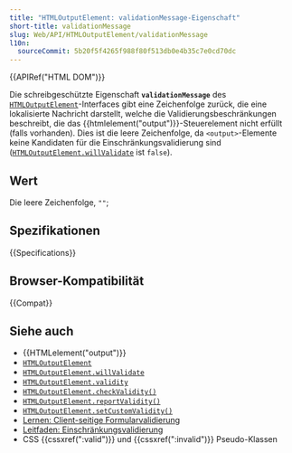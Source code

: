 ```yaml
---
title: "HTMLOutputElement: validationMessage-Eigenschaft"
short-title: validationMessage
slug: Web/API/HTMLOutputElement/validationMessage
l10n:
  sourceCommit: 5b20f5f4265f988f80f513db0e4b35c7e0cd70dc
---
```


{{APIRef("HTML DOM")}}

Die schreibgeschützte Eigenschaft **`validationMessage`** des [`HTMLOutputElement`](/de/docs/Web/API/HTMLOutputElement)-Interfaces gibt eine Zeichenfolge zurück, die eine lokalisierte Nachricht darstellt, welche die Validierungsbeschränkungen beschreibt, die das {{htmlelement("output")}}-Steuerelement nicht erfüllt (falls vorhanden). Dies ist die leere Zeichenfolge, da `<output>`-Elemente keine Kandidaten für die Einschränkungsvalidierung sind ([`HTMLOutputElement.willValidate`](/de/docs/Web/API/HTMLOutputElement/willValidate) ist `false`).

## Wert

Die leere Zeichenfolge, `""`;

## Spezifikationen

{{Specifications}}

## Browser-Kompatibilität

{{Compat}}

## Siehe auch

- {{HTMLelement("output")}}
- [`HTMLOutputElement`](/de/docs/Web/API/HTMLOutputElement)
- [`HTMLOutputElement.willValidate`](/de/docs/Web/API/HTMLOutputElement/willValidate)
- [`HTMLOutputElement.validity`](/de/docs/Web/API/HTMLOutputElement/validity)
- [`HTMLOutputElement.checkValidity()`](/de/docs/Web/API/HTMLOutputElement/checkValidity)
- [`HTMLOutputElement.reportValidity()`](/de/docs/Web/API/HTMLOutputElement/reportValidity)
- [`HTMLOutputElement.setCustomValidity()`](/de/docs/Web/API/HTMLOutputElement/setCustomValidity)
- [Lernen: Client-seitige Formularvalidierung](/de/docs/Learn_web_development/Extensions/Forms/Form_validation)
- [Leitfaden: Einschränkungsvalidierung](/de/docs/Web/HTML/Constraint_validation)
- CSS {{cssxref(":valid")}} und {{cssxref(":invalid")}} Pseudo-Klassen
